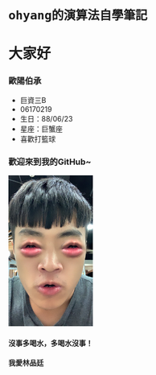 # `ohyang的演算法自學筆記`
# 大家好

### 歐陽伯承
* 巨資三B
* 06170219
* 生日：88/06/23
* 星座：巨蟹座
* 喜歡打籃球
 
### 歡迎來到我的GitHub~

<img src='https://github.com/dustinoy/ohyang/blob/master/Images/%E8%87%AA%E6%8B%8D.jpg' height=300 weight =300>

#### 沒事多喝水，多喝水沒事！
#### 我愛林品廷

